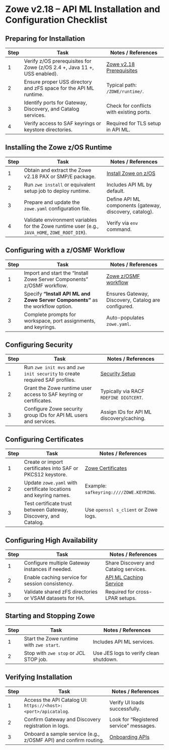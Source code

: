 # Zowe v2.18 – API ML Installation and Configuration Checklist

## Preparing for Installation
| Step | Task                                                                     | Notes / References                                                                    |
| ---- | ------------------------------------------------------------------------ | ------------------------------------------------------------------------------------- |
| 1    | Verify z/OS prerequisites for Zowe (z/OS 2.4 +, Java 11 +, USS enabled). | [Zowe v2.18 Prerequisites](https://docs.zowe.org/v2.18.x/user-guide/installandconfig) |
| 2    | Ensure proper USS directory and zFS space for the API ML runtime.        | Typical path: `/ZOWE/runtime/`.                                                       |
| 3    | Identify ports for Gateway, Discovery, and Catalog services.             | Check for conflicts with existing ports.                                              |
| 4    | Verify access to SAF keyrings or keystore directories.                   | Required for TLS setup in API ML.                                                     |


## Installing the Zowe z/OS Runtime
| Step | Task                                                                                           | Notes / References                                                           |
| ---- | ---------------------------------------------------------------------------------------------- | ---------------------------------------------------------------------------- |
| 1    | Obtain and extract the Zowe v2.18 PAX or SMP/E package.                                        | [Install Zowe on z/OS](https://docs.zowe.org/v2.18.x/user-guide/install-zos) |
| 2    | Run `zwe install` or equivalent setup job to deploy runtime.                                   | Includes API ML by default.                                                  |
| 3    | Prepare and update the `zowe.yaml` configuration file.                                         | Define API ML components (gateway, discovery, catalog).                      |
| 4    | Validate environment variables for the Zowe runtime user (e.g., `JAVA_HOME`, `ZOWE_ROOT_DIR`). | Verify via `env` command.                                                    |

## Configuring with a z/OSMF Workflow
| Step | Task                                                                            | Notes / References                                                             |
| ---- | ------------------------------------------------------------------------------- | ------------------------------------------------------------------------------ |
| 1    | Import and start the “Install Zowe Server Components” z/OSMF workflow.          | [Zowe z/OSMF workflow](https://docs.zowe.org/v2.18.x/user-guide/install-zosmf) |
| 2    | Specify **“Install API ML and Zowe Server Components”** as the workflow option. | Ensures Gateway, Discovery, Catalog are configured.                            |
| 3    | Complete prompts for workspace, port assignments, and keyrings.                 | Auto-populates `zowe.yaml`.                                                    |

## Configuring Security
| Step | Task                                                                        | Notes / References                                                                   |
| ---- | --------------------------------------------------------------------------- | ------------------------------------------------------------------------------------ |
| 1    | Run `zwe init mvs` and `zwe init security` to create required SAF profiles. | [Security Setup](https://docs.zowe.org/v2.18.x/user-guide/installandconfig#security) |
| 2    | Grant the Zowe runtime user access to SAF keyring or certificates.          | Typically via RACF `RDEFINE DIGTCERT`.                                               |
| 3    | Configure Zowe security group IDs for API ML users and services.            | Assign IDs for API ML discovery/caching.                                             |

## Configuring Certificates
| Step | Task                                                             | Notes / References                                                     |
| ---- | ---------------------------------------------------------------- | ---------------------------------------------------------------------- |
| 1    | Create or import certificates into SAF or PKCS12 keystore.       | [Zowe Certificates](https://docs.zowe.org/v2.18.x/user-guide/keystore) |
| 2    | Update `zowe.yaml` with certificate locations and keyring names. | Example: `safkeyring:////ZOWE.KEYRING`.                                |
| 3    | Test certificate trust between Gateway, Discovery, and Catalog.  | Use `openssl s_client` or Zowe logs.                                   |

## Configuring High Availability
| Step | Task                                                     | Notes / References                                                                                      |
| ---- | -------------------------------------------------------- | ------------------------------------------------------------------------------------------------------- |
| 1    | Configure multiple Gateway instances if needed.          | Share Discovery and Catalog services.                                                                   |
| 2    | Enable caching service for session consistency.          | [API ML Caching Service](https://docs.zowe.org/v2.18.x/user-guide/api-mediation/api-mediation-overview) |
| 3    | Validate shared zFS directories or VSAM datasets for HA. | Required for cross-LPAR setups.                                                                         |

## Starting and Stopping Zowe
| Step | Task                                     | Notes / References                     |
| ---- | ---------------------------------------- | -------------------------------------- |
| 1    | Start the Zowe runtime with `zwe start`. | Includes API ML services.              |
| 2    | Stop with `zwe stop` or JCL STOP job.    | Use JES logs to verify clean shutdown. |

## Verifying Installation
| Step | Task                                                             | Notes / References                                                                                  |
| ---- | ---------------------------------------------------------------- | --------------------------------------------------------------------------------------------------- |
| 1    | Access the API Catalog UI: `https://<host>:<port>/apicatalog`.   | Verify UI loads successfully.                                                                       |
| 2    | Confirm Gateway and Discovery registration in logs.              | Look for “Registered service” messages.                                                             |
| 3    | Onboard a sample service (e.g., z/OSMF API) and confirm routing. | [Onboarding APIs](https://docs.zowe.org/v2.18.x/user-guide/api-mediation/using-api-mediation-layer) |
